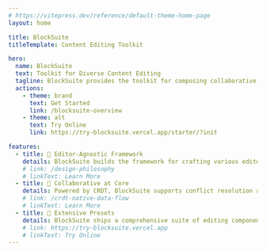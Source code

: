 ```yaml
---
# https://vitepress.dev/reference/default-theme-home-page
layout: home

title: BlockSuite
titleTemplate: Content Editing Toolkit

hero:
  name: BlockSuite
  text: Toolkit for Diverse Content Editing
  tagline: BlockSuite provides the toolkit for composing collaborative editing applications.
  actions:
    - theme: brand
      text: Get Started
      link: /blocksuite-overview
    - theme: alt
      text: Try Online
      link: https://try-blocksuite.vercel.app/starter/?init

features:
  - title: 🧩 Editor-Agnostic Framework
    details: BlockSuite builds the framework for crafting various editors, enabling the design of diverse and adaptable editing interfaces.
    # link: /design-philosophy
    # linkText: Learn More
  - title: 🧬 Collaborative at Core
    details: Powered by CRDT, BlockSuite supports conflict resolution and time-travel at its heart, ready for collaboration inherently.
    # link: /crdt-native-data-flow
    # linkText: Learn More
  - title: 🎨 Extensive Presets
    details: BlockSuite ships a comprehensive suite of editing components, assisting development with adaptable building blocks.
    # link: https://try-blocksuite.vercel.app
    # linkText: Try Online
---
```

